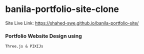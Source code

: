 # banila-portfolio-site-clone
Site Live Link:
https://shahed-swe.github.io/banila-portfolio-site/

### Portfolio Website Design using
```
Three.js & PIXIJs
```
